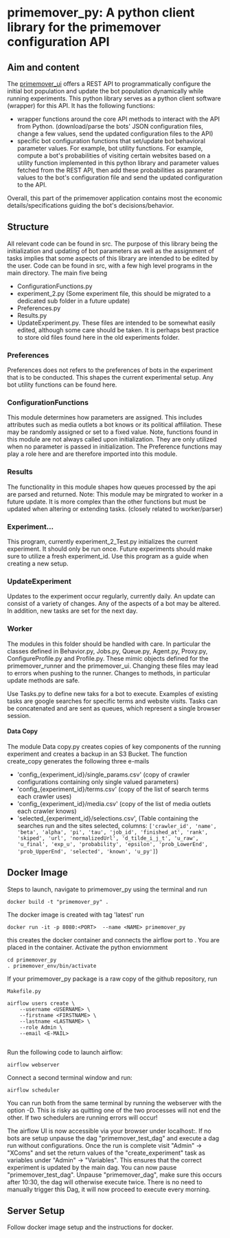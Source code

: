# primemover_py: A python client library for the primemover configuration API

## Aim and content

The [primemover_ui](https://github.com/umatter/primemover_ui/) offers a REST API to programmatically configure the initial bot population and update the bot population dynamically while running experiments. This python library serves as a python client software (wrapper) for this API. It has the following functions:

- wrapper functions around the core API methods to interact with the API from Python. (download/parse the bots' JSON configuration files, change a few values, send the updated configuration files to the API)
- specific bot configuration functions that set/update bot behavioral parameter values. For example, bot utility functions. For example, compute a bot's probabilities of visiting certain websites based on a utility function implemented in this python library and parameter values fetched from the REST API, then add these probabilities as parameter values to the bot's configuration file and send the updated configuration to the API.

Overall, this part of the primemover application contains most the economic details/specifications guiding the bot's decisions/behavior.

## Structure
All relevant code can be found in src. The purpose of this library being the initialization and updating of bot parameters
as well as the assignment of tasks implies that some aspects of this library are intended to be edited by the user.
Code can be found in src, with a few high level programs in the main directory. The main five being
- ConfigurationFunctions.py
- experiment_2.py (Some experiment file, this should be migrated to a dedicated sub folder in a future update)
- Preferences.py
- Results.py
- UpdateExperiment.py.
These files are intended to be somewhat easily edited, although some care should be taken.
It is perhaps best practice to store old files found here in the old experiments folder.
### Preferences
Preferences does not refers to the preferences of bots in the experiment that is to be conducted.
This shapes the current experimental setup. Any bot utility functions
can be found here.

### ConfigurationFunctions
This module determines how parameters are assigned. This includes attributes such as media outlets a bot knows
or its political affiliation. These may be randomly assigned or set to a fixed value. Note, functions 
found in this module are not always called upon initialization. They are only utilized when no parameter
is passed in initialization.  The Preference functions may play a role here and are therefore imported into
this module.

### Results
The functionality in this module shapes how queues processed by the api are parsed and returned.
Note: This module may be mirgrated to worker in a future update. It is more complex than the other
functions but must be updated when altering or extending tasks. (closely related to worker/parser)

### Experiment...
This program, currently experiment_2_Test.py initializes the current experiment.
It should only be run once. Future experiments should make sure to utilize a fresh experiment_id.
Use this program as a guide when creating a new setup.

### UpdateExperiment
Updates to the experiment occur regularly, currently daily. An update can consist
of a variety of changes. Any of the aspects of a bot may be altered. In addition, 
new tasks are set for the next day.

### Worker
The modules in this folder should be handled with care. In particular the classes
defined in Behavior.py, Jobs.py, Queue.py, Agent.py, Proxy.py, ConfigureProfile.py and Profile.py.
These mimic objects defined for the primemover_runner and the primemover_ui. 
Changing these files may lead to errors when pushing to the runner.
Changes to methods, in particular update methods are safe. 

Use Tasks.py to define new taks for a bot to execute. Examples of existing tasks
are google searches for specific terms and website visits.
Tasks can be concatenated and are sent as queues, which represent a single browser session.

#### Data Copy
The module Data copy.py creates copies of key components of the running experiment and creates a backup
in an S3 Bucket. The function create_copy generates the following three e-mails
-   'config_{experiment_id}/single_params.csv'
     (copy of crawler configurations containing only single valued parameters)
-   'config_{experiment_id}/terms.csv'
    (copy of the list of search terms each crawler uses)
-   'config_{experiment_id}/media.csv'
    (copy of the list of media outlets each crawler knows)
-   'selected_{experiment_id}/selections.csv',
    (Table containing the searches run and the sites selected, columns: `````['crawler_id', 'name', 'beta', 'alpha', 'pi', 'tau', 'job_id',
       'finished_at', 'rank', 'skiped', 'url', 'normalizedUrl',
       'd_tilde_i_j_t', 'u_raw', 'u_final', 'exp_u', 'probability', 'epsilon',
       'prob_LowerEnd', 'prob_UpperEnd', 'selected', 'known', 'u_py']`````)

## Docker Image
Steps to launch, navigate to primemover_py using the terminal and run 
```
docker build -t "primemover_py" .  
```
The docker image is created with tag 'latest'
run 
```
docker run -it -p 8080:<PORT>  --name <NAME> primemover_py  
```
this creates the docker container and connects the airflow port to <PORT>.
You are placed in the container. 
Activate the python enviornment
```
cd primemover_py
. primemover_env/bin/activate
```
If your primemover_py package is a raw copy of the github repository, run
```
Makefile.py
```
```
airflow users create \
    --username <USERNAME> \
    --firstname <FIRSTNAME> \
    --lastname <LASTNAME> \
    --role Admin \
    --email <E-MAIL>
 
```
 
Run the following code to launch airflow:
```
airflow webserver
```
Connect a second terminal window and run:
```
airflow scheduler
```
You can run both from the same terminal by running the webserver with the option -D.
This is risky as quitting one of the two processes will not end the other.
If two schedulers are running errors will occur!

The airflow UI is now accessible via your browser under localhost:<PORT>.
If no bots are setup unpause the dag "primemover_test_dag" and execute a dag run without configurations.
Once the run is complete visit "Admin" -> "XComs" and set the return values of the "create_experiment" task
as variables under "Admin" -> "Variables". This ensures that the correct experiment is updated
by the main dag. You can now pause "primemover_test_dag".
Unpause "primemover_dag", make sure this occurs after 10:30, the dag will otherwise execute twice.
There is no need to manually trigger this Dag, it will now proceed to execute every morning.

## Server Setup
Follow docker image setup and the instructions for docker.
